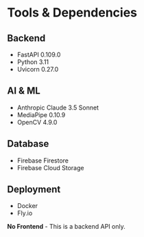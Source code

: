 # Tools & Dependencies

## Backend
- FastAPI 0.109.0
- Python 3.11
- Uvicorn 0.27.0

## AI & ML
- Anthropic Claude 3.5 Sonnet
- MediaPipe 0.10.9
- OpenCV 4.9.0

## Database
- Firebase Firestore
- Firebase Cloud Storage

## Deployment
- Docker
- Fly.io

**No Frontend** - This is a backend API only.
